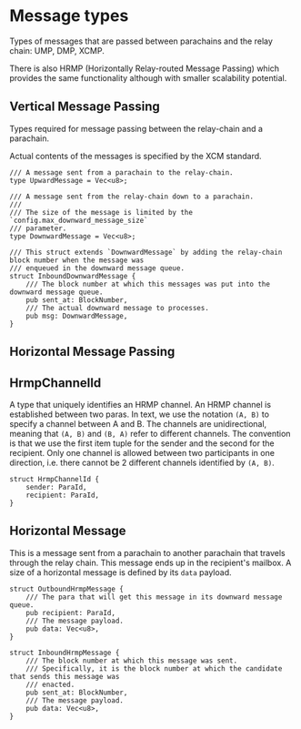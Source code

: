 # Message types

Types of messages that are passed between parachains and the relay chain: UMP, DMP, XCMP.

There is also HRMP (Horizontally Relay-routed Message Passing) which provides the same functionality
although with smaller scalability potential.

## Vertical Message Passing

Types required for message passing between the relay-chain and a parachain.

Actual contents of the messages is specified by the XCM standard.

```rust,ignore
/// A message sent from a parachain to the relay-chain.
type UpwardMessage = Vec<u8>;

/// A message sent from the relay-chain down to a parachain.
///
/// The size of the message is limited by the `config.max_downward_message_size`
/// parameter.
type DownwardMessage = Vec<u8>;

/// This struct extends `DownwardMessage` by adding the relay-chain block number when the message was
/// enqueued in the downward message queue.
struct InboundDownwardMessage {
	/// The block number at which this messages was put into the downward message queue.
	pub sent_at: BlockNumber,
	/// The actual downward message to processes.
	pub msg: DownwardMessage,
}
```

## Horizontal Message Passing

## HrmpChannelId

A type that uniquely identifies an HRMP channel. An HRMP channel is established between two paras.
In text, we use the notation `(A, B)` to specify a channel between A and B. The channels are
unidirectional, meaning that `(A, B)` and `(B, A)` refer to different channels. The convention is
that we use the first item tuple for the sender and the second for the recipient. Only one channel
is allowed between two participants in one direction, i.e. there cannot be 2 different channels
identified by `(A, B)`.

```rust,ignore
struct HrmpChannelId {
    sender: ParaId,
    recipient: ParaId,
}
```

## Horizontal Message

This is a message sent from a parachain to another parachain that travels through the relay chain.
This message ends up in the recipient's mailbox. A size of a horizontal message is defined by its
`data` payload.

```rust,ignore
struct OutboundHrmpMessage {
	/// The para that will get this message in its downward message queue.
	pub recipient: ParaId,
	/// The message payload.
	pub data: Vec<u8>,
}

struct InboundHrmpMessage {
	/// The block number at which this message was sent.
	/// Specifically, it is the block number at which the candidate that sends this message was
	/// enacted.
	pub sent_at: BlockNumber,
	/// The message payload.
	pub data: Vec<u8>,
}
```
